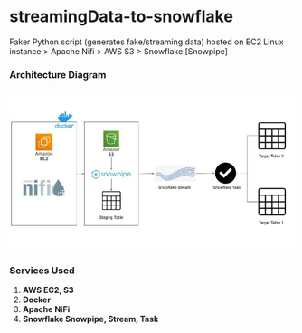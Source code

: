 # streamingData-to-snowflake

Faker Python script (generates fake/streaming data) hosted on EC2 Linux instance > Apache Nifi > AWS S3 > Snowflake [Snowpipe] 

### Architecture Diagram

![Architecture Diagram](https://raw.githubusercontent.com/rokusho235/streamingData-to-snowflake/main/overview.jpg)

### Services Used

1.  **AWS EC2, S3**
3.  **Docker**
4.  **Apache NiFi**
5.  **Snowflake Snowpipe, Stream, Task**
